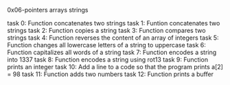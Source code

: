 0x06-pointers arrays strings

task 0: Function concatenates two strings
task 1: Funtion concatenates two strings
task 2: Function copies a string
task 3: Function compares two strings
task 4: Function reverses the content of an array of integers
task 5: Function changes all lowercase letters of a string to uppercase
task 6: Function capitalizes all words of a string
task 7: Function encodes a string into 1337
task 8: Function encodes a string using rot13
task 9: Function prints an integer
task 10: Add a line to a code so that the program prints a[2] = 98
task 11: Function adds two numbers
task 12: Function prints a buffer
